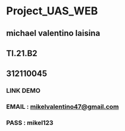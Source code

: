 # Project_UAS_WEB
## michael valentino laisina 
## TI.21.B2
## 312110045
### LINK DEMO 
### EMAIL : mikelvalentino47@gmail.com
### PASS : mikel123
